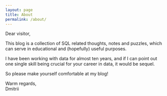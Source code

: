 ```yaml
---
layout: page
title: About
permalink: /about/
---
```

Dear visitor,

This blog is a collection of SQL related thoughts, notes and puzzles, which can serve in educational and (hopefully) useful purposes.

I have been working with data for almost ten years, and if I can point out one single skill being crucial for your career in data, it would be sequel.

So please make yourself comfortable at my blog!

Warm regards, \
Dmitrii


